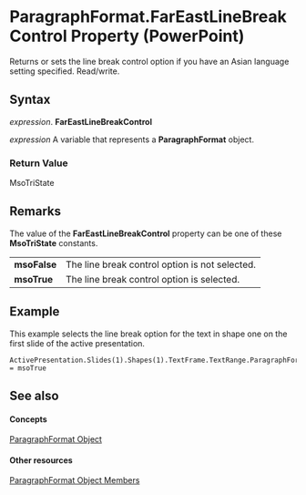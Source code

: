 
# ParagraphFormat.FarEastLineBreakControl Property (PowerPoint)

Returns or sets the line break control option if you have an Asian language setting specified. Read/write.


## Syntax

 _expression_. **FarEastLineBreakControl**

 _expression_ A variable that represents a **ParagraphFormat** object.


### Return Value

MsoTriState


## Remarks

The value of the  **FarEastLineBreakControl** property can be one of these **MsoTriState** constants.


|||
|:-----|:-----|
|**msoFalse**|The line break control option is not selected.|
|**msoTrue**|The line break control option is selected.|

## Example

This example selects the line break option for the text in shape one on the first slide of the active presentation.


```
ActivePresentation.Slides(1).Shapes(1).TextFrame.TextRange.ParagraphFormat.FarEastLineBreakControl = msoTrue
```


## See also


#### Concepts


[ParagraphFormat Object](15d495cf-16e2-5cfb-e99c-a551876e3a8a.md)
#### Other resources


[ParagraphFormat Object Members](c269be7c-ad65-672d-bcac-2a4913346d3e.md)
